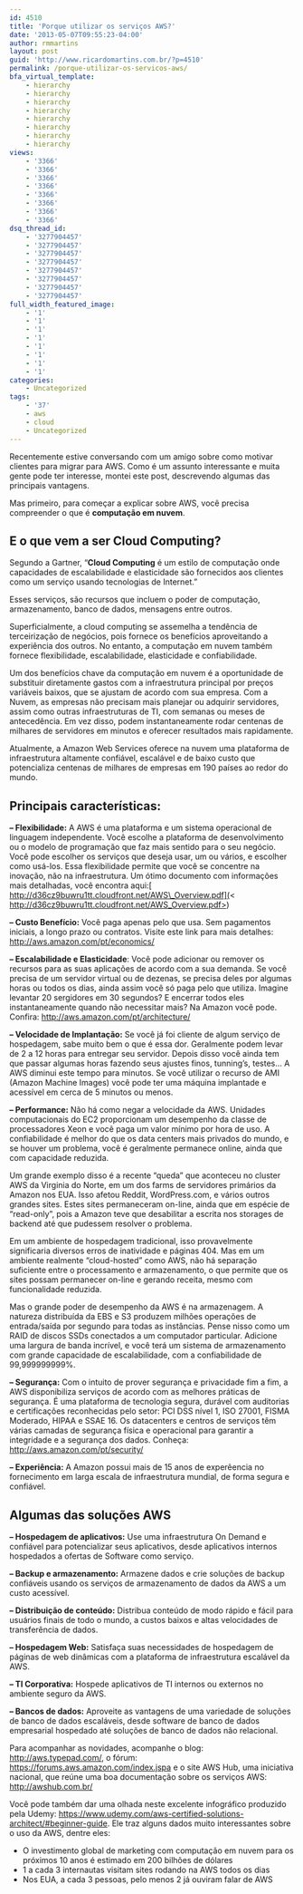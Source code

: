 ```yaml
---
id: 4510
title: 'Porque utilizar os serviços AWS?'
date: '2013-05-07T09:55:23-04:00'
author: rmmartins
layout: post
guid: 'http://www.ricardomartins.com.br/?p=4510'
permalink: /porque-utilizar-os-servicos-aws/
bfa_virtual_template:
    - hierarchy
    - hierarchy
    - hierarchy
    - hierarchy
    - hierarchy
    - hierarchy
    - hierarchy
    - hierarchy
views:
    - '3366'
    - '3366'
    - '3366'
    - '3366'
    - '3366'
    - '3366'
    - '3366'
    - '3366'
dsq_thread_id:
    - '3277904457'
    - '3277904457'
    - '3277904457'
    - '3277904457'
    - '3277904457'
    - '3277904457'
    - '3277904457'
    - '3277904457'
full_width_featured_image:
    - '1'
    - '1'
    - '1'
    - '1'
    - '1'
    - '1'
    - '1'
    - '1'
categories:
    - Uncategorized
tags:
    - '37'
    - aws
    - cloud
    - Uncategorized
---
```


Recentemente estive conversando com um amigo sobre como motivar clientes para migrar para AWS. Como é um assunto interessante e muita gente pode ter interesse, montei este post, descrevendo algumas das principais vantagens.

Mas primeiro, para começar a explicar sobre AWS, você precisa compreender o que é **computação em nuvem**.

## E o que vem a ser Cloud Computing?

Segundo a Gartner, “**Cloud Computing** é um estilo de computação onde capacidades de escalabilidade e elasticidade são fornecidos aos clientes como um serviço usando tecnologias de Internet.”

Esses serviços, são recursos que incluem o poder de computação, armazenamento, banco de dados, mensagens entre outros.

Superficialmente, a cloud computing se assemelha a tendência de terceirização de negócios, pois fornece os benefícios aproveitando a experiência dos outros. No entanto, a computação em nuvem também fornece flexibilidade, escalabilidade, elasticidade e confiabilidade.

Um dos benefícios chave da computação em nuvem é a oportunidade de substituir diretamente gastos com a infraestrutura principal por preços variáveis baixos, que se ajustam de acordo com sua empresa. Com a Nuvem, as empresas não precisam mais planejar ou adquirir servidores, assim como outras infraestruturas de TI, com semanas ou meses de antecedência. Em vez disso, podem instantaneamente rodar centenas de milhares de servidores em minutos e oferecer resultados mais rapidamente.

Atualmente, a Amazon Web Services oferece na nuvem uma plataforma de infraestrutura altamente confiável, escalável e de baixo custo que potencializa centenas de milhares de empresas em 190 países ao redor do mundo.

## Principais características:

**– Flexibilidade:** A AWS é uma plataforma e um sistema operacional de linguagem independente. Você escolhe a plataforma de desenvolvimento ou o modelo de programação que faz mais sentido para o seu negócio. Você pode escolher os serviços que deseja usar, um ou vários, e escolher como usá-los. Essa flexibilidade permite que você se concentre na inovação, não na infraestrutura. Um ótimo documento com informações mais detalhadas, você encontra aqui:[ http://d36cz9buwru1tt.cloudfront.net/AWS\_Overview.pdf](< http://d36cz9buwru1tt.cloudfront.net/AWS_Overview.pdf>)

**– Custo Benefício:** Você paga apenas pelo que usa. Sem pagamentos iniciais, a longo prazo ou contratos. Visite este link para mais detalhes: <http://aws.amazon.com/pt/economics/>

**– Escalabilidade e Elasticidade**: Você pode adicionar ou remover os recursos para as suas aplicações de acordo com a sua demanda. Se você precisa de um servidor virtual ou de dezenas, se precisa deles por algumas horas ou todos os dias, ainda assim você só paga pelo que utiliza. Imagine levantar 20 sergidores em 30 segundos? E encerrar todos eles instantaneamente quando não necessitar mais? Na Amazon você pode. Confira: <http://aws.amazon.com/pt/architecture/>

**– Velocidade de Implantação:** Se você já foi cliente de algum serviço de hospedagem, sabe muito bem o que é essa dor. Geralmente podem levar de 2 a 12 horas para entregar seu servidor. Depois disso você ainda tem que passar algumas horas fazendo seus ajustes finos, tunning’s, testes… A AWS diminui este tempo para minutos. Se você utilizar o recurso de AMI (Amazon Machine Images) você pode ter uma máquina implantade e acessível em cerca de 5 minutos ou menos.

**– Performance:** Não há como negar a velocidade da AWS. Unidades computacionais do EC2 proporcionam um desempenho da classe de processadores Xeon e você paga um valor mínimo por hora de uso. A confiabilidade é melhor do que os data centers mais privados do mundo, e se houver um problema, você é geralmente permanece online, ainda que com capacidade reduzida.

Um grande exemplo disso é a recente “queda” que aconteceu no cluster AWS da Virginia do Norte, em um dos farms de servidores primários da Amazon nos EUA. Isso afetou Reddit, WordPress.com, e vários outros grandes sites. Estes sites permaneceram on-line, ainda que em espécie de “read-only”, pois a Amazon teve que desabilitar a escrita nos storages de backend até que pudessem resolver o problema.

Em um ambiente de hospedagem tradicional, isso provavelmente significaria diversos erros de inatividade e páginas 404. Mas em um ambiente realmente “cloud-hosted” como AWS, não há separação suficiente entre o processamento e armazenamento, o que permite que os sites possam permanecer on-line e gerando receita, mesmo com funcionalidade reduzida.

Mas o grande poder de desempenho da AWS é na armazenagem. A natureza distribuída da EBS e S3 produzem milhões operações de entrada/saída por segundo para todas as instâncias. Pense nisso como um RAID de discos SSDs conectados a um computador particular. Adicione uma largura de banda incrível, e você terá um sistema de armazenamento com grande capacidade de escalabilidade, com a confiabilidade de 99,999999999%.

**– Segurança:** Com o intuito de prover segurança e privacidade fim a fim, a AWS disponibiliza serviços de acordo com as melhores práticas de segurança. É uma plataforma de tecnologia segura, durável com auditorias e certificações reconhecidas pelo setor: PCI DSS nível 1, ISO 27001, FISMA Moderado, HIPAA e SSAE 16. Os datacenters e centros de serviços têm várias camadas de segurança física e operacional para garantir a integridade e a segurança dos dados. Conheça: <http://aws.amazon.com/pt/security/>

**– Experiência:** A Amazon possui mais de 15 anos de experêencia no fornecimento em larga escala de infraestrutura mundial, de forma segura e confiável.

## Algumas das soluções AWS

**– Hospedagem de aplicativos:** Use uma infraestrutura On Demand e confiável para potencializar seus aplicativos, desde aplicativos internos hospedados a ofertas de Software como serviço.

**– Backup e armazenamento:** Armazene dados e crie soluções de backup confiáveis usando os serviços de armazenamento de dados da AWS a um custo acessível.

**– Distribuição de conteúdo:** Distribua conteúdo de modo rápido e fácil para usuários finais de todo o mundo, a custos baixos e altas velocidades de transferência de dados.

**– Hospedagem Web:** Satisfaça suas necessidades de hospedagem de páginas de web dinâmicas com a plataforma de infraestrutura escalável da AWS.

**– TI Corporativa:** Hospede aplicativos de TI internos ou externos no ambiente seguro da AWS.

**– Bancos de dados:** Aproveite as vantagens de uma variedade de soluções de banco de dados escaláveis, desde software de banco de dados empresarial hospedado até soluções de banco de dados não relacional.

Para acompanhar as novidades, acompanhe o blog: <http://aws.typepad.com/>, o fórum: <https://forums.aws.amazon.com/index.jspa> e o site AWS Hub, uma iniciativa nacional, que reúne uma boa documentação sobre os serviços AWS: <http://awshub.com.br/>

Você pode também dar uma olhada neste excelente infográfico produzido pela Udemy: <https://www.udemy.com/aws-certified-solutions-architect/#beginner-guide>. Ele traz alguns dados muito interessantes sobre o uso da AWS, dentre eles:

- O investimento global de marketing com computação em nuvem para os próximos 10 anos é estimado em 200 bilhões de dólares
- 1 a cada 3 internautas visitam sites rodando na AWS todos os dias
- Nos EUA, a cada 3 pessoas, pelo menos 2 já ouviram falar de AWS